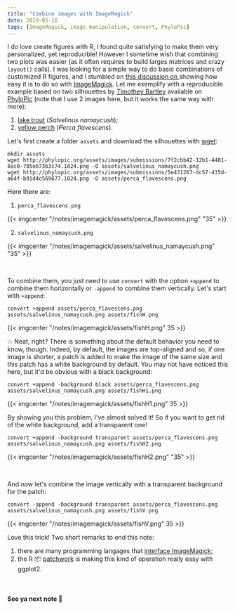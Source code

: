 ```yaml
---
title: "Combine images with ImageMagick"
date: 2019-05-16
tags: [ImageMagick, image manipulation, convert, PhyloPic]
---
```


I do love create figures with R, I found quite satisfying to make them very
personalized, yet reproducible! However I sometime wish that combining two
plots was  easier (as it often requires to build larges matrices and crazy
`layout()` calls). I was looking for a simple way to do basic combinations of
customized R figures, and I stumbled on [this discussion on <i class="fa
fa-stack-exchange"
aria-hidden="true"></i>](https://superuser.com/questions/290656/combine-multiple-images-using-imagemagick)
showing how easy it is to do so with
[ImageMagick](https://imagemagick.org/script/develop.php). Let me exemplify with
a reproducible example based on two silhouettes by [Timothey
Bartley](https://www.researchgate.net/profile/Timothy_Bartley) available on
[PhyloPic](http://phylopic.org/) (note that I use 2 images here, but it works
the same way with more):

1. [lake trout](http://phylopic.org/image/7f2cbb42-12b1-4481-8ac0-705eb7363c74/) (*Salvelinus namaycush*);  
2. [yellow perch](http://phylopic.org/image/5e431267-dc57-435d-a64f-b91d4c569677) (*Perca flavescens*).

Let's first create a folder `assets` and download the silhouettes with [wget](https://www.gnu.org/software/wget/manual/):

```shell
mkdir assets
wget http://phylopic.org/assets/images/submissions/7f2cbb42-12b1-4481-8ac0-705eb7363c74.1024.png -O assets/salvelinus_namaycush.png
wget http://phylopic.org/assets/images/submissions/5e431267-dc57-435d-a64f-b91d4c569677.1024.png -O assets/perca_flavescens.png
```

Here there are:

1. `perca_flavescens.png`

{{< imgcenter "/notes/imagemagick/assets/perca_flavescens.png" "35" >}}

2. `salvelinus_namaycush.png`

{{< imgcenter "/notes/imagemagick/assets/salvelinus_namaycush.png" "35" >}}

<br>

To combine them, you just need to use `convert` with the option `+append` to
combine them horizontally or `-append` to combine them vertically. Let's start
with `+append`:


```shell
convert +append assets/perca_flavescens.png assets/salvelinus_namaycush.png assets/fishH.png
```

{{< imgcenter "/notes/imagemagick/assets/fishH.png" 35 >}}

:boom: Neat, right? There is something about the default behavior you need to know, though. Indeed, by default, the images are top-aligned and so, if one image is shorter, a patch is added to make the image of the same size and this patch has a white background by default. You may not have noticed this here, but it'd be obvious with a black background:

```shell
convert +append -background black assets/perca_flavescens.png assets/salvelinus_namaycush.png assets/fishH1.png
```

{{< imgcenter "/notes/imagemagick/assets/fishH1.png" 35 >}}

By showing you this problem, I've almost solved it! So if you want to get rid of the white background, add a transparent one!

```shell
convert +append -background transparent assets/perca_flavescens.png assets/salvelinus_namaycush.png assets/fishH2.png
```

{{< imgcenter "/notes/imagemagick/assets/fishH2.png" "35" >}}

<br>

And now let's combine the image vertically with a transparent background for the patch:

```shell
convert -append -background transparent assets/perca_flavescens.png assets/salvelinus_namaycush.png assets/fishV.png
```

{{< imgcenter "/notes/imagemagick/assets/fishV.png" 35 >}}


Love this trick! Two short remarks to end this note:

1. there are many programming langages that [interface ImageMagick](https://imagemagick.org/script/develop.php);
2. the R :package: [patchwork](https://github.com/thomasp85/patchwork) is making this kind of operation really easy with ggplot2.

<br>

#### See ya next note :pencil:
